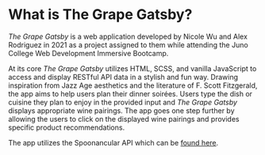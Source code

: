 # What is The Grape Gatsby?

*The Grape Gatsby* is a web application developed by Nicole Wu and Alex Rodriguez in 2021 as a project assigned to them while attending the Juno College Web Development Immersive Bootcamp. 

At its core *The Grape Gatsby* utilizes HTML, SCSS, and vanilla JavaScript to access and display RESTful API data in a stylish and fun way. Drawing inspiration from Jazz Age aesthetics and the literature of F. Scott Fitzgerald, the app aims to help users plan their dinner soirées. Users type the dish or cuisine they plan to enjoy in the provided input and *The Grape Gatsby* displays appropriate wine pairings. The app goes one step further by allowing the users to click on the displayed wine pairings and provides specific product recommendations. 

The app utilizes the Spoonancular API which can be [found here](https://spoonacular.com/food-api).
